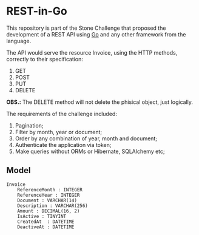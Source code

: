 # REST-in-Go

This repository is part of the Stone Challenge that proposed the development of a REST API using [Go](https://golang.org/) and any other framework from the language.

The API would serve the resource Invoice, using the HTTP methods, correctly to their specification:

  1. GET
  2. POST
  4. PUT
  3. DELETE

**OBS.:** The DELETE method will not delete the phisical object, just logically.

The requirements of the challenge included:

  1. Pagination;
  2. Filter by month, year or document;
  3. Order by any combination of year, month and document;
  4. Authenticate the application via token;
  5. Make queries without ORMs or Hibernate, SQLAlchemy etc;

## Model
    Invoice
        ReferenceMonth : INTEGER
        ReferenceYear : INTEGER
        Document : VARCHAR(14)
        Description : VARCHAR(256)
        Amount : DECIMAL(16, 2)
        IsActive : TINYINT
        CreatedAt  : DATETIME
        DeactiveAt : DATETIME